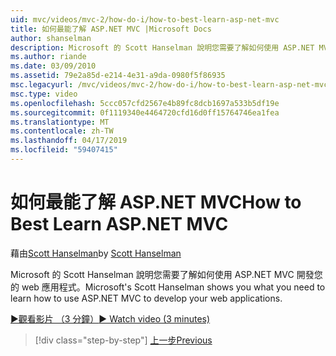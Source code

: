 ```yaml
---
uid: mvc/videos/mvc-2/how-do-i/how-to-best-learn-asp-net-mvc
title: 如何最能了解 ASP.NET MVC |Microsoft Docs
author: shanselman
description: Microsoft 的 Scott Hanselman 說明您需要了解如何使用 ASP.NET MVC 開發您的 web 應用程式。
ms.author: riande
ms.date: 03/09/2010
ms.assetid: 79e2a85d-e214-4e31-a9da-0980f5f86935
msc.legacyurl: /mvc/videos/mvc-2/how-do-i/how-to-best-learn-asp-net-mvc
msc.type: video
ms.openlocfilehash: 5ccc057cfd2567e4b89fc8dcb1697a533b5df19e
ms.sourcegitcommit: 0f1119340e4464720cfd16d0ff15764746ea1fea
ms.translationtype: MT
ms.contentlocale: zh-TW
ms.lasthandoff: 04/17/2019
ms.locfileid: "59407415"
---
```

# <a name="how-to-best-learn-aspnet-mvc"></a><span data-ttu-id="d733c-103">如何最能了解 ASP.NET MVC</span><span class="sxs-lookup"><span data-stu-id="d733c-103">How to Best Learn ASP.NET MVC</span></span>

<span data-ttu-id="d733c-104">藉由[Scott Hanselman](https://github.com/shanselman)</span><span class="sxs-lookup"><span data-stu-id="d733c-104">by [Scott Hanselman](https://github.com/shanselman)</span></span>

<span data-ttu-id="d733c-105">Microsoft 的 Scott Hanselman 說明您需要了解如何使用 ASP.NET MVC 開發您的 web 應用程式。</span><span class="sxs-lookup"><span data-stu-id="d733c-105">Microsoft's Scott Hanselman shows you what you need to learn how to use ASP.NET MVC to develop your web applications.</span></span>

[<span data-ttu-id="d733c-106">&#9654;觀看影片 （3 分鐘）</span><span class="sxs-lookup"><span data-stu-id="d733c-106">&#9654; Watch video (3 minutes)</span></span>](https://channel9.msdn.com/Blogs/ASP-NET-Site-Videos/how-to-best-learn-asp-net-mvc)

> [!div class="step-by-step"]
> [<span data-ttu-id="d733c-107">上一步</span><span class="sxs-lookup"><span data-stu-id="d733c-107">Previous</span></span>](5-minute-introduction-to-aspnet-mvc.md)

